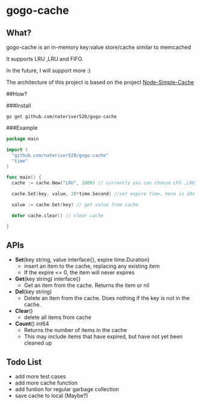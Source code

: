 gogo-cache
==========

## What?

gogo-cache is an in-memory key:value store/cache similar to memcached 

It supports LRU ,LRU and FIFO. 

In the future, I will support more :)

The architecture of this project is based on the project [Node-Simple-Cache](https://github.com/hh54188/Node-Simple-Cache) 


##How?

###Install

```shell
go get github.com/nateriver520/gogo-cache
```

###Example

```go
package main

import (
  "github.com/nateriver520/gogo-cache"
  "time"
)

func main() {
  cache := cache.New("LRU", 1000) // currently you can choose LFU ,LRU and FIFO, and here we set the size of item 1000

  cache.Set(key, value, 20*time.Second) //set expire time, here is 20s

  value := cache.Get(key) // get value from cache

  defer cache.clear() // clear cache

}
```

## APIs

- **Set**(key string, value interface{}, expire time.Duration)
  - insert an item to the cache, replacing any existing item
  - If the expire <= 0, the item will never expires
- **Get**(key string) interface{}
   - Get an item from the cache. Returns the item or nil
- **Del**(key string) 
  - Delete an item from the cache. Does nothing if the key is not in the cache.
- **Clear**()
  - delete all items from cache
- **Count**() int64
  - Returns the number of items in the cache
  - This may include items that have expired, but have not yet been cleaned up



## Todo List

- add more test cases
- add more cache function
- add funtion for regular garbage collection
- save cache to local (Maybe?) 